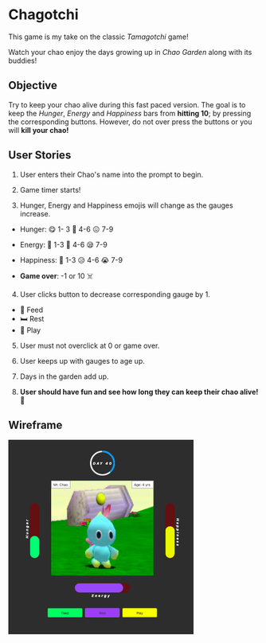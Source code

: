 # Chagotchi

This game is my take on the classic *Tamagotchi* game!

Watch your chao enjoy the days growing up in *Chao Garden* along with its buddies!

## Objective
 Try to keep your chao alive during this fast paced version. The goal is to keep the *Hunger*, *Energy* and *Happiness* bars from **hitting 10**; by pressing the corresponding buttons. However, do not over press the buttons or you will **kill your chao!**


##  User Stories

1. User enters their Chao's name into the prompt to begin.

2. Game timer starts!

3. Hunger, Energy and Happiness emojis will change as the gauges increase.

- Hunger:  😋 1- 3
🤤 4-6
😖 7-9

- Energy: 🤩 1-3
🥱 4-6
😪 7-9

- Happiness: 🤪 1-3
😥 4-6
😭 7-9

- **Game over**: -1 or 10 ☠️

4. User clicks button to decrease corresponding gauge by 1.

- 🍎 Feed
- 🛏 Rest
- 🧸 Play

5. User must not overclick at 0 or game over.

6. User keeps up with gauges to age up.

7. Days in the garden add up.

8. **User should have fun and see how long they can keep their chao alive!** 🎉

## Wireframe

![Image of Wireframe](./images/wireframe.png)